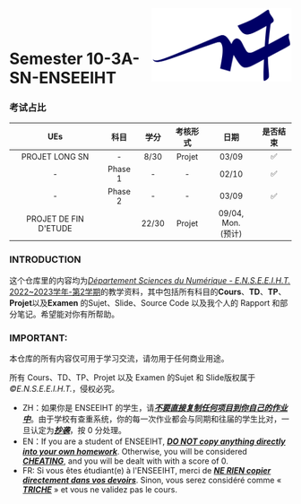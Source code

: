 <div class="logo"><img src="logon7.png" width="250px" align="right"></div>

<br>
<br>

# Semester 10-3A-SN-ENSEEIHT

### 考试占比

|          UEs          |  科目   | 学分  | 考核形式 |         日期          | 是否结束 |
| :-------------------: | :-----: | :---: | :------: | :-------------------: | :------: |
|    PROJET LONG SN     |    -    | 8/30  |  Projet  |         03/09         |    ✅     |
|           -           | Phase 1 |   -   |    -     |         02/10         |    ✅     |
|           -           | Phase 2 |   -   |    -     |         03/09         |    ✅     |
| PROJET DE FIN D'ETUDE |         | 22/30 |  Projet  | 09/04, Mon.<br>(预计) |          |



### INTRODUCTION

这个仓库里的内容均为[*Département Sciences du Numérique - E.N.S.E.E.I.H.T.* 2022~2023学年-第2学期](http://formations.enseeiht.fr/fr/offre-de-formations/diplome-d-ingenieur-FC_DI/diplome-D/ingenieur-enseeiht-informatique-et-telecommunications-program-n7i5-171/ingenieur-enseeiht-informatique-et-telecommunications-3eme-annee-subprogram-n7i53-181/annee-3a-informatique-et-telecommunication-sn-NEEN/choix-de-parc-semestre-10-3a-info-et-telecom-sn-N0EN.html)的教学资料，其中包括所有科目的**Cours**、**TD**、**TP**、**Projet**以及**Examen** 的Sujet、Slide、Source Code 以及我个人的 Rapport 和部分笔记。希望能对你有所帮助。


### IMPORTANT: 

本仓库的所有内容仅可用于学习交流，请勿用于任何商业用途。

所有 Cours、TD、TP、Projet 以及 Examen 的Sujet 和 Slide版权属于 *©E.N.S.E.E.I.H.T.*，侵权必究。

  * ZH：如果你是 ENSEEIHT 的学生，请<u>***不要直接复制任何项目到你自己的作业中***</u>。由于学校有查重系统，你的每一次作业都会与同期和往届的学生比对，一旦认定为<u>***抄袭***</u>，按 0 分处理。
  * EN：If you are a student of ENSEEIHT, <u>***DO NOT copy anything directly into your own homework***</u>. Otherwise, you will be considered <u>***CHEATING***</u>, and you will be dealt with with a score of 0.
  * FR: Si vous êtes étudiant(e) à l'ENSEEIHT, merci de <u>***NE RIEN copier directement dans vos devoirs***</u>. Sinon, vous serez considéré comme « <u>***TRICHE***</u> » et vous ne validez pas le cours.

